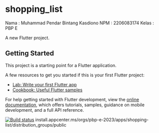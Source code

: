 # shopping_list

Nama : Muhammad Pendar Bintang Kasdiono NPM : 2206083174 Kelas : PBP E

A new Flutter project.

## Getting Started

This project is a starting point for a Flutter application.

A few resources to get you started if this is your first Flutter project:

- [Lab: Write your first Flutter app](https://docs.flutter.dev/get-started/codelab)
- [Cookbook: Useful Flutter samples](https://docs.flutter.dev/cookbook)

For help getting started with Flutter development, view the
[online documentation](https://docs.flutter.dev/), which offers tutorials,
samples, guidance on mobile development, and a full API reference.

[![Build status](https://build.appcenter.ms/v0.1/apps/4e8d662d-ad39-450a-9922-2b346c849c5a/branches/main/badge)](https://appcenter.ms)
install.appcenter.ms/orgs/pbp-e-2023/apps/shopping-list/distribution_groups/public
